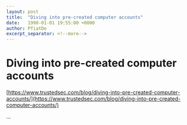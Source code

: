 ```yaml
---
layout: post
title:  "Diving into pre-created computer accounts"
date:   1990-01-01 19:55:00 +0000
author: PfiatDe
excerpt_separator: <!--more-->
---
```


# Diving into pre-created computer accounts

[https://www.trustedsec.com/blog/diving-into-pre-created-computer-accounts/](https://www.trustedsec.com/blog/diving-into-pre-created-computer-accounts/)

...
<!--more-->
